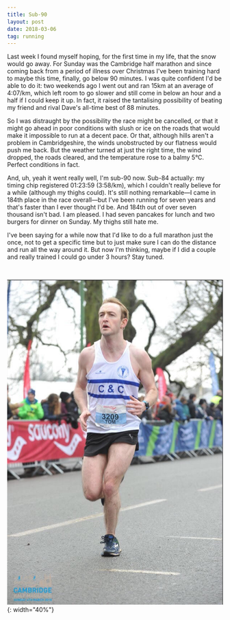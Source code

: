 ```yaml
---
title: Sub-90
layout: post
date: 2018-03-06
tag: running
---
```


Last week I found myself hoping, for the first time in my life, that the snow would go away. For Sunday was the Cambridge half marathon and since coming back from a period of illness over Christmas I've been training hard to maybe this time, finally, go below 90 minutes. I was quite confident I'd be able to do it: two weekends ago I went out and ran 15km at an average of 4:07/km, which left room to go slower and still come in below an hour and a half if I could keep it up. In fact, it raised the tantalising possibility of beating my friend and rival Dave's all-time best of 88 minutes.

So I was distraught by the possibility the race might be cancelled, or that it might go ahead in poor conditions with slush or ice on the roads that would make it impossible to run at a decent pace. Or that, although hills aren't a problem in Cambridgeshire, the winds unobstructed by our flatness would push me back. But the weather turned at just the right time, the wind dropped, the roads cleared, and the temperature rose to a balmy 5&deg;C. Perfect conditions in fact.

And, uh, yeah it went really well, I'm sub-90 now. Sub-84 actually: my timing chip registered 01:23:59 (3:58/km), which I couldn't really believe for a while (although my thighs could). It's still nothing remarkable&mdash;I came in 184th place in the race overall&mdash;but I've been running for seven years and that's faster than I ever thought I'd be. And 184th out of over seven thousand isn't bad. I am pleased. I had seven pancakes for lunch and two burgers for dinner on Sunday. My thighs still hate me.

I've been saying for a while now that I'd like to do a full marathon just the once, not to get a specific time but to just make sure I can do the distance and run all the way around it. But now I'm thinking, maybe if I did a couple and really trained I could go under 3 hours? Stay tuned.

<br>

![sprint finish](/assets/img/posts/2018-03-06/sprint-finish.jpg){: width="40%"}
